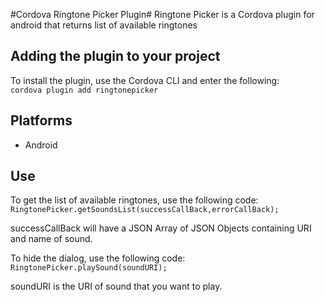 #Cordova Ringtone Picker Plugin#
Ringtone Picker is a Cordova plugin for android that returns list of available ringtones

## Adding the plugin to your project ##
To install the plugin, use the Cordova CLI and enter the following:<br />
`cordova plugin add ringtonepicker`

## Platforms ##
- Android


## Use ##
To get the list of available ringtones, use the following code: <br />
`RingtonePicker.getSoundsList(successCallBack,errorCallBack);`

successCallBack will have a JSON Array of JSON Objects containing URI and name of sound.


To hide the dialog, use the following code:<br />
`RingtonePicker.playSound(soundURI);`

soundURI is the URI of sound that you want to play. 
